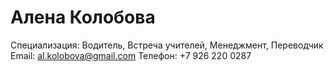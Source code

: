 # Алена Колобова

Специализация: Водитель, Встреча учителей, Менеджмент, Переводчик
Email: al.kolobova@gmail.com
Телефон: +7 926 220 0287